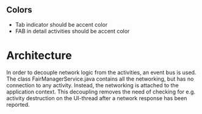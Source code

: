 ## Colors
- Tab indicator should be accent color
- FAB in detail activities should be accent color

# Architecture
In order to decouple network logic from the activities, an event bus is used. 
The class FairManagerService.java contains all the networking, but has no connection to any activity. Instead,
the networking is attached to the application context. This decoupling removes the need of checking for e.g.
activity destruction on the UI-thread after a network response has been reported.

